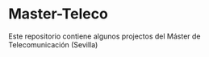 # Master-Teleco
Este repositorio contiene algunos projectos del Máster de Telecomunicación (Sevilla)
